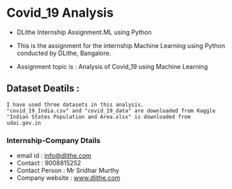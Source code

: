  # Covid_19 Analysis
+ DLithe Internship Assignment.ML using Python


+ This is the assignment for the internship Machine Learning using Python conducted by DLithe, Bangalore.

+ Assignment topic is : Analysis of Covid_19 using Machine Learning 
 ## Dataset Deatils : 
    I have used three datasets in this analysis.
    "covid_19_India.csv" and "covid_19_data" are downloaded from Kaggle
    "Indian States Population and Area.xlsx" is downloaded from udai.gov.in

 ### Internship-Company Dtails

  + email id : info@dlithe.com
  + Contact : 9008815252
  + Contact Person : Mr Sridhar Murthy
  + Company website : www.dlithe.com
